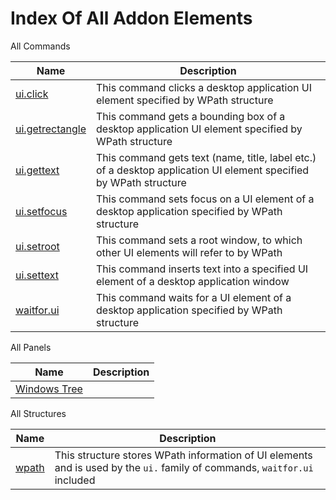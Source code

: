 # Index Of All Addon Elements


 All Commands

| Name | Description |
| ---- | ----------- |
| [ui.click](https://manual.g1ant.com/link/G1ANT.Addon.UI/G1ANT.Addon.UI/Commands/UIClickCommand.md) | This command clicks a desktop application UI element specified by WPath structure |
| [ui.getrectangle](https://manual.g1ant.com/link/G1ANT.Addon.UI/G1ANT.Addon.UI/Commands/UIGetRectangleCommand.md) | This command gets a bounding box of a desktop application UI element specified by WPath structure |
| [ui.gettext](https://manual.g1ant.com/link/G1ANT.Addon.UI/G1ANT.Addon.UI/Commands/UIGetTextCommand.md) | This command gets text (name, title, label etc.) of a desktop application UI element specified by WPath structure |
| [ui.setfocus](https://manual.g1ant.com/link/G1ANT.Addon.UI/G1ANT.Addon.UI/Commands/UISetFocusCommand.md) | This command sets focus on a UI element of a desktop application specified by WPath structure |
| [ui.setroot](https://manual.g1ant.com/link/G1ANT.Addon.UI/G1ANT.Addon.UI/Commands/UISetRootCommand.md) | This command sets a root window, to which other UI elements will refer to by WPath |
| [ui.settext](https://manual.g1ant.com/link/G1ANT.Addon.UI/G1ANT.Addon.UI/Commands/UISetTextCommand.md) | This command inserts text into a specified UI element of a desktop application window |
| [waitfor.ui](https://manual.g1ant.com/link/G1ANT.Addon.UI/G1ANT.Addon.UI/Commands/WaitForUICommand.md) | This command waits for a UI element of a desktop application specified by WPath structure |

 All Panels

| Name | Description |
| ---- | ----------- |
| [Windows Tree](https://manual.g1ant.com/link/G1ANT.Addon.UI/G1ANT.Addon.UI/Panels/UIControlsPanel.md) |  |

 All Structures

| Name | Description |
| ---- | ----------- |
| [wpath](https://manual.g1ant.com/link/G1ANT.Addon.UI/G1ANT.Addon.UI/Structures/WPathStructure.md) | This structure stores WPath information of UI elements and is used by the `ui.` family of commands, `waitfor.ui` included |
